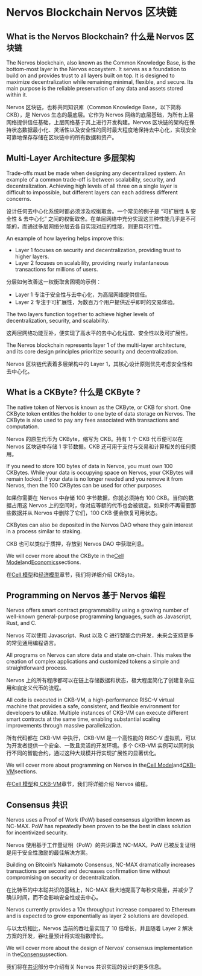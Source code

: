 # Nervos Blockchain Nervos 区块链

## What is the Nervos Blockchain? 什么是 Nervos 区块链

The Nervos blockchain, also known as the Common Knowledge Base, is the bottom-most layer in the Nervos ecosystem. It serves as a foundation to build on and provides trust to all layers built on top. It is designed to maximize decentralization while remaining minimal, flexible, and secure. Its main purpose is the reliable preservation of any data and assets stored within it.

Nervos 区块链，也称共同知识库（Common Knowledge Base，以下简称 CKB），是 Nervos 生态的最底层。它作为 Nervos 网络的底层基础，为所有上层网络提供信任基础，上层网络基于其上进行开发构建。Nervos 区块链的架构在保持状态数据最小化、灵活性以及安全性的同时最大程度地保持去中心化，实现安全可靠地保存存储在区块链中的所有数据和资产。

## Multi-Layer Architecture 多层架构

Trade-offs must be made when designing any decentralized system. An example of a common trade-off is between scalability, security, and decentralization. Achieving high levels of all three on a single layer is difficult to impossible, but different layers can each address different concerns.

设计任何去中心化系统时都必须涉及权衡取舍。一个常见的例子是 “可扩展性 & 安全性 & 去中心化” 之间的权衡取舍。在单层网络中充分实现这三种性能几乎是不可能的，而通过多层网络分层去各自实现对应的性能，则更具可行性。

An example of how layering helps improve this:

* Layer 1 focuses on security and decentralization, providing trust to higher layers.
* Layer 2 focuses on scalability, providing nearly instantaneous transactions for millions of users.

分层如何改善这一权衡取舍困境的示例：

* Layer 1 专注于安全性与去中心化，为高层网络提供信任。
* Layer 2 专注于可扩展性，为数百万个用户提供近乎即时的交易体验。

The two layers function together to achieve higher levels of decentralization, security, and scalability.

这两层网络功能互补，便实现了高水平的去中心化程度、安全性以及可扩展性。

The Nervos blockchain represents layer 1 of the multi-layer architecture, and its core design principles prioritize security and decentralization.

Nervos 区块链代表着多层架构中的 Layer 1，其核心设计原则优先考虑安全性和去中心化。

## What is a CKByte? 什么是 CKByte ?

The native token of Nervos is known as the CKByte, or CKB for short. One CKByte token entitles the holder to one byte of data storage on Nervos. The CKByte is also used to pay any fees associated with transactions and computation.

Nervos 的原生代币为 CKByte，缩写为 CKB。持有 1 个 CKB 代币便可以在 Nervos 区块链中存储 1 字节数据。CKB 还可用于支付与交易和计算相关的任何费用。

If you need to store 100 bytes of data in Nervos, you must own 100 CKBytes. While your data is occupying space on Nervos, your CKBytes will remain locked. If your data is no longer needed and you remove it from Nervos, then the 100 CKBytes can be used for other purposes.

如果你需要在 Nervos 中存储 100 字节数据，你就必须持有 100 CKB。当你的数据占用这 Nervos 上的空间时，你对应等额的代币也会被锁定。如果你不再需要那些数据并从 Nervos 中删除了它们，100 CKB 便会恢复可用状态。

CKBytes can also be deposited in the Nervos DAO where they gain interest in a process similar to staking.

CKB 也可以类似于质押，存放到 Nervos DAO 中获取利息。

We will cover more about the CKByte in the[Cell Model](https://docs.nervos.org/docs/basics/concepts/cell-model)and[Economics](https://docs.nervos.org/docs/basics/concepts/economics)sections.

在[Cell 模型]()和[经济模型]()章节，我们将详细介绍 CKByte。

## Programming on Nervos 基于 Nervos 编程

Nervos offers smart contract programmability using a growing number of well-known general-purpose programming languages, such as Javascript, Rust, and C.

Nervos 可以使用  Javascript、Rust 以及 C 进行智能合约开发，未来会支持更多的常见通用编程语言。

All programs on Nervos can store data and state on-chain. This makes the creation of complex applications and customized tokens a simple and straightforward process.

Nervos 上的所有程序都可以在链上存储数据和状态，极大程度简化了创建复杂应用和自定义代币的流程。

All code is executed in CKB-VM, a high-performance RISC-V virtual machine that provides a safe, consistent, and flexible environment for developers to utilize. Multiple instances of CKB-VM can execute different smart contracts at the same time, enabling substantial scaling improvements through massive parallelization.

所有代码都在 CKB-VM 中执行，CKB-VM 是一个高性能的 RISC-V 虚拟机，可以为开发者提供一个安全、一致且灵活的开发环境。多个 CKB-VM 实例可以同时执行不同的智能合约，通过这种大规模并行实现扩展性的显著优化。

We will cover more about programming on Nervos in the[Cell Model](https://docs.nervos.org/docs/basics/concepts/cell-model)and[CKB-VM](https://docs.nervos.org/docs/basics/concepts/ckb-vm)sections.

在[Cell 模型]()和[ CKB-VM]()章节，我们将详细介绍 Nervos 编程。

## Consensus 共识

Nervos uses a Proof of Work (PoW) based consensus algorithm known as NC-MAX. PoW has repeatedly been proven to be the best in class solution for incentivized security.

Nervos 使用基于工作量证明（PoW）的共识算法 NC-MAX。PoW 已被反复证明是用于安全性激励的最佳解决方案。

Building on Bitcoin’s Nakamoto Consensus, NC-MAX dramatically increases transactions per second and decreases confirmation time without compromising on security or decentralization.

在比特币的中本聪共识的基础上，NC-MAX 极大地提高了每秒交易量，并减少了确认时间，而不会影响安全性或去中心。

Nervos currently provides a 10x throughput increase compared to Ethereum and is expected to grow exponentially as layer 2 solutions are developed.

与以太坊相比，Nervos 当前的吞吐量实现了 10 倍增长，并且随着 Layer 2 解决方案的开发，吞吐量预计将实现指数增长。

We will cover more about the design of Nervos’ consensus implementation in the[Consensus](https://docs.nervos.org/docs/basics/concepts/consensus)section.

我们将在[共识](https://docs.nervos.org/docs/basics/concepts/consensus)部分中介绍有关 Nervos 共识实现的设计的更多信息。


